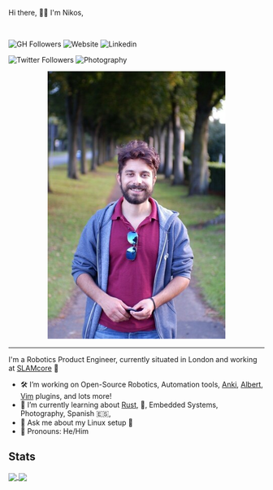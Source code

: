Hi there, 👋👋
I'm Nikos,

<br>

![GH Followers](https://img.shields.io/github/followers/bergercookie?logoColor=9370db&style=social)
![Website](https://img.shields.io/website?down_message=%E2%9C%96&label=bergercookie.dev&style=flat-square&up_color=9370db&up_message=%E2%9C%94&url=https%3A%2F%2Fbergercookie.dev)
![Linkedin](https://img.shields.io/badge/-LinkedIn-222222?style=flat-square&logo=Linkedin&logoColor=9370db&link=https://www.linkedin.com/in/nikos-koukis/)

![Twitter Followers](https://img.shields.io/twitter/follow/bergercookie12?label=Followers&logoColor=9370db&style=social)
![Photography](https://img.shields.io/website?down_message=%E2%9C%96&label=/photography&style=flat-square&up_color=9370db&up_message=%E2%9C%94&url=https%3A%2F%2Fbergercookie.dev/photography)

<div align="center">
<img src="res/photo.jpg">
</div>

---

I'm a Robotics Product Engineer, currently situated in London and working at [SLAMcore](https://slamcore.com) 🤖

- 🛠 I’m working on Open-Source Robotics, Automation tools, [Anki](https://apps.ankiweb.net/), [Albert](https://albertlauncher.github.io/), [Vim](https://www.vim.org/) plugins, and lots more!
- 📖 I’m currently learning about [Rust](https://www.rust-lang.org/), 🦀, Embedded Systems, Photography, Spanish 🇪🇸,
- 📢 Ask me about my Linux setup 🐧
- 💬 Pronouns: He/Him

## Stats

<a href="https://github.com/anuraghazra/github-readme-stats">
  <img align="center" src="https://github-readme-stats.vercel.app/api?hide_title=true&username=bergercookie&count_private=true&theme=dark">
</a>
<a href="https://github.com/anuraghazra/convoychat">
  <img align="center" src="https://github-readme-stats.vercel.app/api/top-langs/?lang_count=6&hide=c,java,tex,perl,matlab,html,css,javascript&username=bergercookie&theme=dark&layout=compact">
</a>
